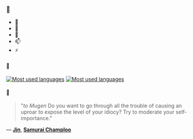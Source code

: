 ### 👋

- 🔭
- 🌱
- 💬
- 📫
- ⚡

#### 🧏

[![Most used languages](https://github-readme-stats-aynah.vercel.app/api/top-langs/?username=aynh&theme=solarized-dark&langs_count=6&layout=compact&hide_title=true)](https://github.com/anuraghazra/github-readme-stats#gh-dark-mode-only)
[![Most used languages](https://github-readme-stats-aynah.vercel.app/api/top-langs/?username=aynh&theme=solarized-light&langs_count=6&layout=compact&hide_title=true)](https://github.com/anuraghazra/github-readme-stats#gh-light-mode-only)

#### 💬

> "*to Mugen* Do you want to go through all the trouble of causing an uproar to expose the level of your idiocy? Try to moderate your self-importance."

&mdash; [**Jin**](https://myanimelist.net/character.php?q=Jin&cat=character), [**Samurai Champloo**](https://myanimelist.net/search/all?q=Samurai%20Champloo&cat=all)
